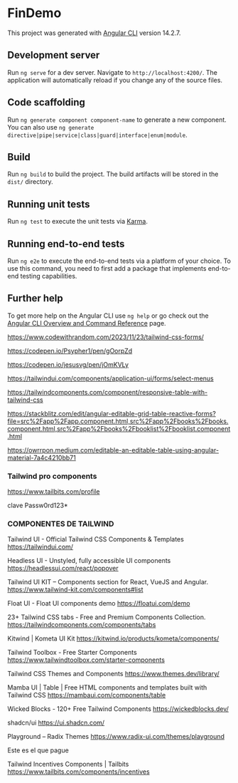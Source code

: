 # FinDemo

This project was generated with [Angular CLI](https://github.com/angular/angular-cli) version 14.2.7.

## Development server

Run `ng serve` for a dev server. Navigate to `http://localhost:4200/`. The application will automatically reload if you change any of the source files.

## Code scaffolding

Run `ng generate component component-name` to generate a new component. You can also use `ng generate directive|pipe|service|class|guard|interface|enum|module`.

## Build

Run `ng build` to build the project. The build artifacts will be stored in the `dist/` directory.

## Running unit tests

Run `ng test` to execute the unit tests via [Karma](https://karma-runner.github.io).

## Running end-to-end tests

Run `ng e2e` to execute the end-to-end tests via a platform of your choice. To use this command, you need to first add a package that implements end-to-end testing capabilities.

## Further help

To get more help on the Angular CLI use `ng help` or go check out the [Angular CLI Overview and Command Reference](https://angular.io/cli) page.


https://www.codewithrandom.com/2023/11/23/tailwind-css-forms/


https://codepen.io/Psypher1/pen/gOorpZd


https://codepen.io/jesusvg/pen/jOmKVLy


https://tailwindui.com/components/application-ui/forms/select-menus


https://tailwindcomponents.com/component/responsive-table-with-tailwind-css


https://stackblitz.com/edit/angular-editable-grid-table-reactive-forms?file=src%2Fapp%2Fapp.component.html,src%2Fapp%2Fbooks%2Fbooks.component.html,src%2Fapp%2Fbooks%2Fbooklist%2Fbooklist.component.html


https://owrrpon.medium.com/editable-an-editable-table-using-angular-material-7a4c4210bb71





### Tailwind pro components
https://www.tailbits.com/profile

clave Passw0rd123*


### COMPONENTES DE TAILWIND

Tailwind UI - Official Tailwind CSS Components & Templates
https://tailwindui.com/

Headless UI - Unstyled, fully accessible UI components
https://headlessui.com/react/popover

Tailwind UI KIT – Components section for React, VueJS and Angular.
https://www.tailwind-kit.com/components#list

Float UI - Float UI components demo
https://floatui.com/demo

23+ Tailwind CSS tabs - Free and Premium Components Collection.
https://tailwindcomponents.com/components/tabs

Kitwind | Kometa UI Kit
https://kitwind.io/products/kometa/components/

Tailwind Toolbox - Free Starter Components
https://www.tailwindtoolbox.com/starter-components

Tailwind CSS Themes and Components
https://www.themes.dev/library/

Mamba UI | Table | Free HTML components and templates built with Tailwind CSS
https://mambaui.com/components/table

Wicked Blocks - 120+ Free Tailwind Components
https://wickedblocks.dev/

shadcn/ui
https://ui.shadcn.com/

Playground – Radix Themes
https://www.radix-ui.com/themes/playground

Este es el que pague 

Tailwind Incentives Components | Tailbits
https://www.tailbits.com/components/incentives